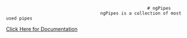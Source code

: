                                                           # ngPipes
                                        ngPipes is a collection of most used pipes
<a href="https://cdn.rawgit.com/sachingk/ngPipes/master/index.html"> Click Here for Documentation </a>

